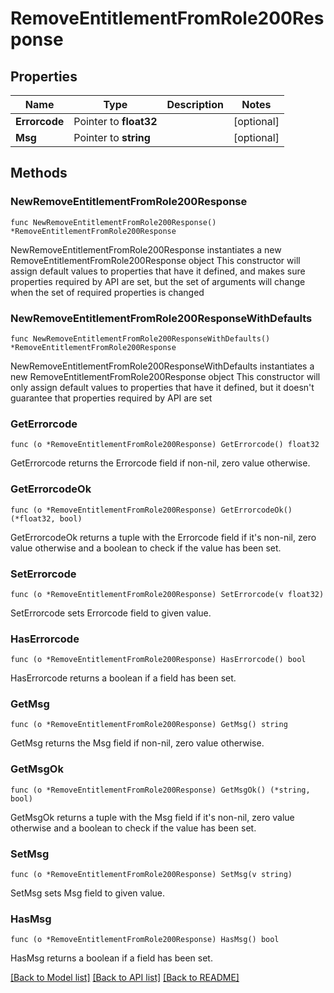 # RemoveEntitlementFromRole200Response

## Properties

Name | Type | Description | Notes
------------ | ------------- | ------------- | -------------
**Errorcode** | Pointer to **float32** |  | [optional] 
**Msg** | Pointer to **string** |  | [optional] 

## Methods

### NewRemoveEntitlementFromRole200Response

`func NewRemoveEntitlementFromRole200Response() *RemoveEntitlementFromRole200Response`

NewRemoveEntitlementFromRole200Response instantiates a new RemoveEntitlementFromRole200Response object
This constructor will assign default values to properties that have it defined,
and makes sure properties required by API are set, but the set of arguments
will change when the set of required properties is changed

### NewRemoveEntitlementFromRole200ResponseWithDefaults

`func NewRemoveEntitlementFromRole200ResponseWithDefaults() *RemoveEntitlementFromRole200Response`

NewRemoveEntitlementFromRole200ResponseWithDefaults instantiates a new RemoveEntitlementFromRole200Response object
This constructor will only assign default values to properties that have it defined,
but it doesn't guarantee that properties required by API are set

### GetErrorcode

`func (o *RemoveEntitlementFromRole200Response) GetErrorcode() float32`

GetErrorcode returns the Errorcode field if non-nil, zero value otherwise.

### GetErrorcodeOk

`func (o *RemoveEntitlementFromRole200Response) GetErrorcodeOk() (*float32, bool)`

GetErrorcodeOk returns a tuple with the Errorcode field if it's non-nil, zero value otherwise
and a boolean to check if the value has been set.

### SetErrorcode

`func (o *RemoveEntitlementFromRole200Response) SetErrorcode(v float32)`

SetErrorcode sets Errorcode field to given value.

### HasErrorcode

`func (o *RemoveEntitlementFromRole200Response) HasErrorcode() bool`

HasErrorcode returns a boolean if a field has been set.

### GetMsg

`func (o *RemoveEntitlementFromRole200Response) GetMsg() string`

GetMsg returns the Msg field if non-nil, zero value otherwise.

### GetMsgOk

`func (o *RemoveEntitlementFromRole200Response) GetMsgOk() (*string, bool)`

GetMsgOk returns a tuple with the Msg field if it's non-nil, zero value otherwise
and a boolean to check if the value has been set.

### SetMsg

`func (o *RemoveEntitlementFromRole200Response) SetMsg(v string)`

SetMsg sets Msg field to given value.

### HasMsg

`func (o *RemoveEntitlementFromRole200Response) HasMsg() bool`

HasMsg returns a boolean if a field has been set.


[[Back to Model list]](../README.md#documentation-for-models) [[Back to API list]](../README.md#documentation-for-api-endpoints) [[Back to README]](../README.md)


